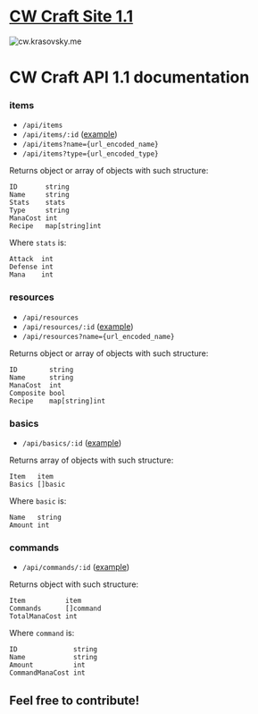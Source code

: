 # [CW Craft Site 1.1](http://cw.krasovsky.me/)
![cw.krasovsky.me](https://i.imgur.com/Q6pUWhw.gif)

# CW Craft API 1.1 documentation

### items
* `/api/items`
* `/api/items/:id` ([example](https://cw.krasovsky.me/api/items/a32))
* `/api/items?name={url_encoded_name}`
* `/api/items?type={url_encoded_type}`

Returns object or array of objects with such structure:
```golang
ID       string
Name     string
Stats    stats
Type     string
ManaCost int
Recipe   map[string]int
```
Where `stats` is:
```golang
Attack  int
Defense int
Mana    int
```

### resources
* `/api/resources`
* `/api/resources/:id` ([example](https://cw.krasovsky.me/api/resources/25))
* `/api/resources?name={url_encoded_name}`

Returns object or array of objects with such structure:
```golang
ID        string
Name      string
ManaCost  int
Composite bool
Recipe    map[string]int
```

### basics
* `/api/basics/:id` ([example](https://cw.krasovsky.me/api/basics/a32))

Returns array of objects with such structure:
```golang
Item   item
Basics []basic
```
Where `basic` is:
```golang
Name   string
Amount int
```

### commands
* `/api/commands/:id` ([example](https://cw.krasovsky.me/api/commands/a32))

Returns object with such structure:
```golang
Item          item
Commands      []command
TotalManaCost int
```
Where `command` is:
```golang
ID              string
Name            string
Amount          int
CommandManaCost int
```

## Feel free to contribute!
